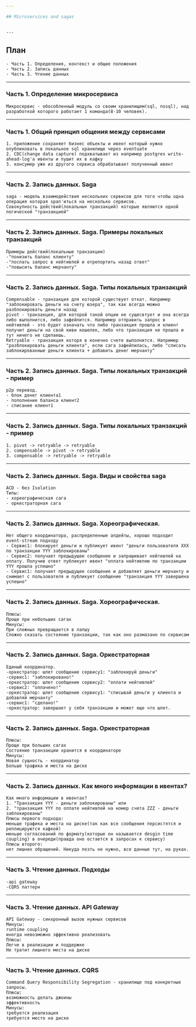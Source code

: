 ```yaml
---

## Microservices and sagas

```
```

---
```


## План

```text
- Часть 1. Определения, контекст и общие положения
- Часть 2. Запись данных
- Часть 3. Чтение данных

```

---

### Часть 1. Определение микросервиса

```text
Микросервис - обособленный модуль со своим хранилищем(sql, nosql), над разработкой которого работает 1 команда(8-10 человек).
```

---

### Часть 1. Общий принцип общения между сервисами

```text
1. приложение сохраняет бизнес объекты и ивент который нужно опубликовать в локальное sql хранилище через eventuate
2. CDC(change data capture) подхватывает из например postgres write-ahead-log'а ивенты и пушит их в кафку
3. консумер уже из другого сервиса обрабатывает полученный ивент
```

---

### Часть 2. Запись данных. Saga

```text
saga - модель взаимодействия нескольких сервисов для того чтобы одна операция которая span'иться на несколько сервисов.
Совокупность действий(локальных транзакций) которые являются одной логической "транзакцией"
```

---

### Часть 2. Запись данных. Saga. Примеры локальных транзакций

```text
Примеры действий(локальные транзакции)
-"понизить баланс клиенту"
-"послать запрос в нейтивпей и отрепортить назад ответ"
-"повысить баланс мерчанту"
```

---

### Часть 2. Запись данных. Saga. Типы локальных транзакций

```text
Compensable - транзакция для которой существует откат. Например "заблокировать деньги на счету юзера", так как всегда можно разблокировать деньги назад
pivot - транзакция, для которой такой опции не сущесвтует и она всегда либо выполнится, либо зафейлится. Например отправить запрос в нейтивпей - это будет означать что либо транзакция прошла и клиент получит деньги на свой киви кошелек, либо что транзакция не прошла и тут ничего не сделаешь.
Retryable - транзакция которя в конечно счете выполнится. Например "разблокировать деньги клиента", если сага зафейлилась, либо "списать заблокированные деньги клиента + добавить денег мерчанту"
```

---

### Часть 2. Запись данных. Saga. Типы локальных транзакций - пример

```text
p2p перевод.
- блок денег клиента1
- пополнение баланса клиент2
- списание клиент1
```

---

### Часть 2. Запись данных. Saga. Типы локальных транзакций - пример

```text
1. pivot -> retryable -> retryable
2. compensable -> pivot -> retryable
3. compensable -> retryable -> retryable
```

---

### Часть 2. Запись данных. Saga. Виды и свойства saga

```text
ACD - без Isolation
Типы:
- хореографическая сага
- оркестраторная сага
```

---

### Часть 2. Запись данных. Saga. Хореографическая.

```text
Нет общего координатора, распределенные апдейты, хорошо подходит event-stream подходу
- Сервис1: блокирует деньги и публикует ивент "деньги пользователя XXX по транзакции YYY заблокированы"
- Сервис2: получает предыдущее сообщение и запрашивает нейтивпей на оплату. Получив ответ публикует ивент "оплата нейтивпею по транзакции YYY прошла успешно"
- Сервис1: получает предыдущее сообщение и добавляет деньги мерчанту и снимает с пользователя и публикует сообщение "транзакция YYY завершена успешно"
```

---

### Часть 2. Запись данных. Saga. Хореографическая.

```text
Плюсы:
Проще при небольших сагах
Минусы:
При сложных превращается в лапшу
Сложно сказать состояние транзакции, так как оно размазано по сервисам
```

---

### Часть 2. Запись данных. Saga. Оркестраторная

```text
Единый координатор.
-оркестратор: шлет сообщение сервису1: "заблокируй деньги"
-сервис1: "заблокировано!"
-оркестратор: шлет сообщение сервису2: "оплати нейтивпей"
-сервис2: "оплачено!"
-оркестратор: шлет сообщение сервису1: "списывай деньги у клиента и добавляй мерчанту"
-сервис1: "сделано!"
-оркестратор: завершает у себя транзакции и может еще что шлет.
```

---

### Часть 2. Запись данных. Saga. Оркестраторная

```text
Плюсы:
Проще при больших сагах
Состояние транзакции хранится в координаторе
Минусы:
Новая сущность - координатор
Больше трафика и места на диске
```

---

### Часть 2. Запись данных. Как много информации в ивентах?

```text
Как много информации в ивентах?
1. "Транзакция YYY - деньги заблокированы" или
2. "транзакция YYY по оплате нейтивпей на номер счета ZZZ - деньги заблокированы"
Плюсы первого подхода:
меньше трафика и места на диске(так как все сообщения персистятся и реплицируются кафкой)
меньше согласований по формату(которые он называется desgin time coupling) в очереди(правда оно остается в запросах к сервису)
Плюсы второго:
нет лишних обращений. Никуда лезть не нужно, все данные тут, на руках.
```

---

### Часть 3. Чтение данных. Подходы

```text
-api gateway
-CQRS паттерн
```

---

### Часть 3. Чтение данных. API Gateway

```text
API Gateway - синхронный вызов нужных сервисов
Минусы:
runtime coupling
иногда невозможно эффективно реализовать
Плюсы:
Легче в реализации и поддержке
Не тратит лишнего места на диске
```


---

### Часть 3. Чтение данных. CQRS

```text
Command Query Responsibility Segregation - хранилище под конкретные запросы.
Плюсы:
возможность делать джоины
эффективность
Минусы:
требуется реализация
требуется место на диске
```
